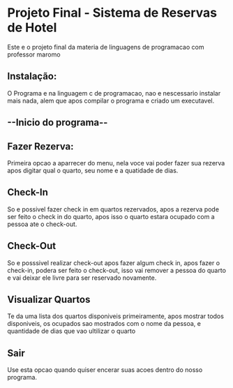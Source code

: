 # Projeto Final - Sistema de Reservas de Hotel

Este e o projeto final da materia de linguagens de programacao com professor maromo

## Instalação:

O Programa e na linguagem c de programacao, nao e nescessario instalar mais nada, alem que apos compilar o programa e criado um executavel.

## --Inicio do programa--

## Fazer Rezerva:
Primeira opcao a aparrecer do menu, nela voce vai poder fazer sua rezerva apos digitar qual o quarto, seu nome e a quatidade de dias.


## Check-In
So e possivel fazer check in em quartos rezervados, apos a rezerva pode ser feito o check in do quarto, apos isso o quarto estara ocupado com a pessoa ate o check-out.

## Check-Out
So e posssivel realizar check-out apos fazer algum check in, apos fazer o check-in, podera ser feito o check-out, isso vai remover a pessoa do quarto e vai deixar ele livre para ser reservado novamente.

## Visualizar Quartos
Te da uma lista dos quartos disponiveis primeiramente, apos mostrar todos disponiveis, os ocupados sao mostrados com o nome da pessoa, e quantidade de dias que vao ultilizar o quarto

## Sair
Use esta opcao quando quiser encerar suas acoes dentro do nosso programa.
